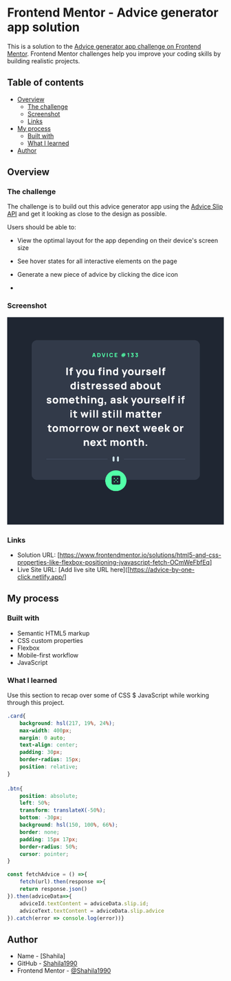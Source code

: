 # Frontend Mentor - Advice generator app solution

This is a solution to the [Advice generator app challenge on Frontend Mentor](https://www.frontendmentor.io/challenges/advice-generator-app-QdUG-13db). Frontend Mentor challenges help you improve your coding skills by building realistic projects.

## Table of contents

- [Overview](#overview)
  - [The challenge](#the-challenge)
  - [Screenshot](#screenshot)
  - [Links](#links)
- [My process](#my-process)
  - [Built with](#built-with)
  - [What I learned](#what-i-learned)
- [Author](#author)




## Overview

### The challenge

The challenge is to build out this advice generator app using the [Advice Slip API](https://api.adviceslip.com) and get it looking as close to the design as possible.

Users should be able to:

- View the optimal layout for the app depending on their device's screen size
- See hover states for all interactive elements on the page
- Generate a new piece of advice by clicking the dice icon

- 

### Screenshot

![](./images/ScreenShot.png)



### Links

- Solution URL: [https://www.frontendmentor.io/solutions/html5-and-css-properties-like-flexbox-positioning-jvavascript-fetch-OCmWeFbfEq]
- Live Site URL: [Add live site URL here]([https://advice-by-one-click.netlify.app/]

## My process

### Built with

- Semantic HTML5 markup
- CSS custom properties
- Flexbox
- Mobile-first workflow
- JavaScript


### What I learned

Use this section to recap over some of CSS $ JavaScript while working through this project. 


```css
.card{
    background: hsl(217, 19%, 24%);
    max-width: 400px;
    margin: 0 auto;
    text-align: center;
    padding: 30px;
    border-radius: 15px;
    position: relative;
}

.btn{
    position: absolute;
    left: 50%;
    transform: translateX(-50%);
    bottom: -30px;
    background: hsl(150, 100%, 66%);
    border: none;
    padding: 15px 17px;
    border-radius: 50%;
    cursor: pointer;
}
```
```js
const fetchAdvice = () =>{
    fetch(url).then(response =>{
    return response.json()
}).then(adviceData=>{
    adviceId.textContent = adviceData.slip.id;
    adviceText.textContent = adviceData.slip.advice
}).catch(error => console.log(error))}
```

## Author

- Name - [Shahila]
- GitHub - [Shahila1990](https://github.com/Shahila1990)
- Frontend Mentor - [@Shahila1990](https://www.frontendmentor.io/profile/Shahila1990)
